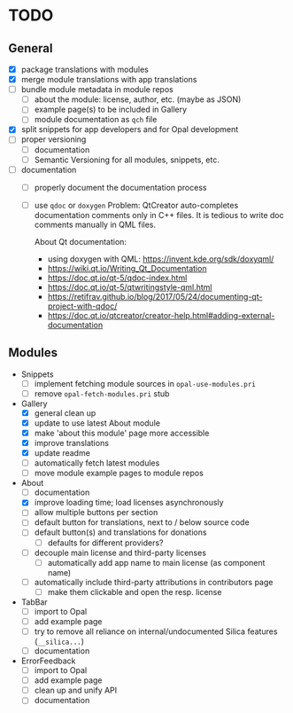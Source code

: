 <!--
SPDX-FileCopyrightText: 2021 Mirian Margiani
SPDX-License-Identifier: GFDL-1.3-or-later
-->

# TODO

## General

- [x] package translations with modules
- [x] merge module translations with app translations
- [ ] bundle module metadata in module repos
    - [ ] about the module: license, author, etc. (maybe as JSON)
    - [ ] example page(s) to be included in Gallery
    - [ ] module documentation as `qch` file
- [x] split snippets for app developers and for Opal development
- [ ] proper versioning
    - [ ] documentation
    - [ ] Semantic Versioning for all modules, snippets, etc.
- [ ] documentation
    - [ ] properly document the documentation process
    - [ ] use `qdoc` or `doxygen`
        Problem: QtCreator auto-completes documentation comments only in C++
        files. It is tedious to write doc comments manually in QML files.

        About Qt documentation:

        - using doxygen with QML: https://invent.kde.org/sdk/doxyqml/
        - https://wiki.qt.io/Writing_Qt_Documentation
        - https://doc.qt.io/qt-5/qdoc-index.html
        - https://doc.qt.io/qt-5/qtwritingstyle-qml.html
        - https://retifrav.github.io/blog/2017/05/24/documenting-qt-project-with-qdoc/
        - https://doc.qt.io/qtcreator/creator-help.html#adding-external-documentation

## Modules

- Snippets
    - [ ] implement fetching module sources in `opal-use-modules.pri`
    - [ ] remove `opal-fetch-modules.pri` stub
- Gallery
    - [x] general clean up
    - [x] update to use latest About module
    - [x] make 'about this module' page more accessible
    - [x] improve translations
    - [x] update readme
    - [ ] automatically fetch latest modules
    - [ ] move module example pages to module repos
- About
    - [ ] documentation
    - [x] improve loading time; load licenses asynchronously
    - [ ] allow multiple buttons per section
    - [ ] default button for translations, next to / below source code
    - [ ] default button(s) and translations for donations
        - [ ] defaults for different providers?
    - [ ] decouple main license and third-party licenses
        - [ ] automatically add app name to main license (as component name)
    - [ ] automatically include third-party attributions in contributors page
        - [ ] make them clickable and open the resp. license
- TabBar
    - [ ] import to Opal
    - [ ] add example page
    - [ ] try to remove all reliance on internal/undocumented Silica features (`__silica...`)
    - [ ] documentation
- ErrorFeedback
    - [ ] import to Opal
    - [ ] add example page
    - [ ] clean up and unify API
    - [ ] documentation
